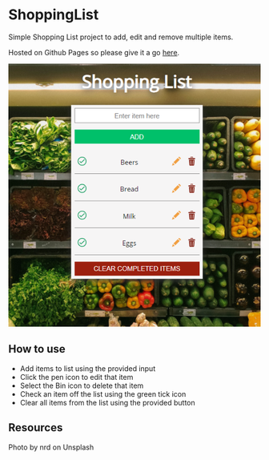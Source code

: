 # ShoppingList

Simple Shopping List project to add, edit and remove multiple items.

Hosted on Github Pages so please give it a go [here](https://sebbains.github.io/ShoppingList/).

![screenshot](/imgs/screenshot.png)

## How to use

- Add items to list using the provided input
- Click the pen icon to edit that item
- Select the Bin icon to delete that item
- Check an item off the list using the green tick icon
- Clear all items from the list using the provided button

## Resources

Photo by nrd on Unsplash
